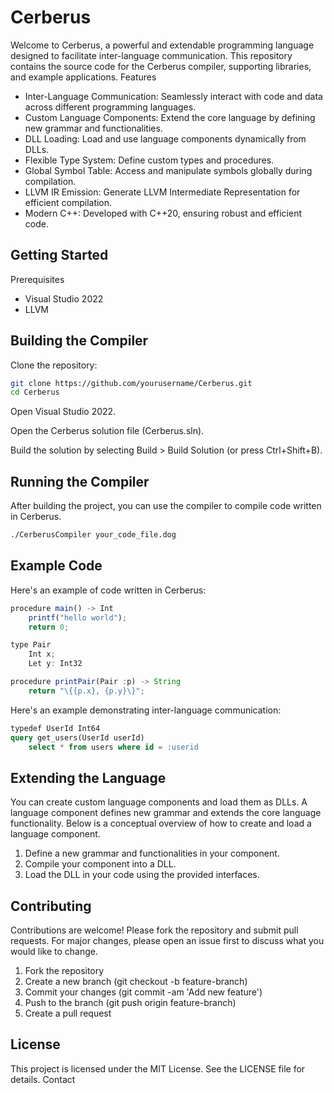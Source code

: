  # Cerberus

Welcome to Cerberus, a powerful and extendable programming language designed to facilitate inter-language communication. This repository contains the source code for the Cerberus compiler, supporting libraries, and example applications.
Features
 - Inter-Language Communication: Seamlessly interact with code and data across different programming languages.
 - Custom Language Components: Extend the core language by defining new grammar and functionalities.
 - DLL Loading: Load and use language components dynamically from DLLs.
 - Flexible Type System: Define custom types and procedures.
 - Global Symbol Table: Access and manipulate symbols globally during compilation.
 - LLVM IR Emission: Generate LLVM Intermediate Representation for efficient compilation.
 - Modern C++: Developed with C++20, ensuring robust and efficient code.

 ## Getting Started
Prerequisites
 - Visual Studio 2022
 - LLVM

 ## Building the Compiler
  Clone the repository:

```sh
git clone https://github.com/yourusername/Cerberus.git
cd Cerberus
```
Open Visual Studio 2022.

Open the Cerberus solution file (Cerberus.sln).

Build the solution by selecting Build > Build Solution (or press Ctrl+Shift+B).
 ## Running the Compiler

After building the project, you can use the compiler to compile code written in Cerberus.

```sh
./CerberusCompiler your_code_file.dog
```
 ## Example Code

Here's an example of code written in Cerberus:

```javascript
procedure main() -> Int
    printf("hello world");
    return 0;

type Pair
    Int x;
    Let y: Int32

procedure printPair(Pair :p) -> String
    return "\{{p.x}, {p.y}\}";
```
Here's an example demonstrating inter-language communication:

```sql
typedef UserId Int64
query get_users(UserId userId)
    select * from users where id = :userid
```
 ## Extending the Language

You can create custom language components and load them as DLLs. A language component defines new grammar and extends the core language functionality. Below is a conceptual overview of how to create and load a language component.

1. Define a new grammar and functionalities in your component.
2. Compile your component into a DLL.
3. Load the DLL in your code using the provided interfaces.

 ## Contributing

Contributions are welcome! Please fork the repository and submit pull requests. For major changes, please open an issue first to discuss what you would like to change.

1. Fork the repository
2. Create a new branch (git checkout -b feature-branch)
3. Commit your changes (git commit -am 'Add new feature')
4. Push to the branch (git push origin feature-branch)
5. Create a pull request

 ## License

This project is licensed under the MIT License. See the LICENSE file for details.
Contact
